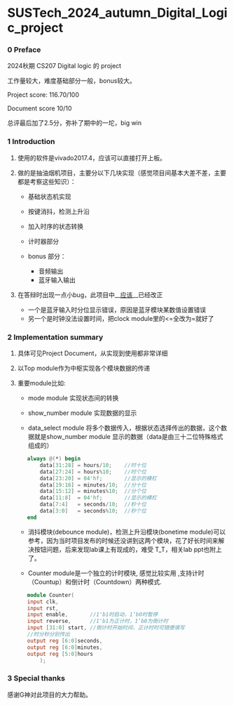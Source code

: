 # SUSTech_2024_autumn_Digital_Logic_project

### 0 Preface

2024秋期 CS207 Digital logic 的 project

工作量较大，难度基础部分一般，bonus较大。

Project score: 116.70/100

Document score 10/10

总评最后加了2.5分，弥补了期中的一坨，big win



### 1 Introduction 

1. 使用的软件是vivado2017.4，应该可以直接打开上板。

2. 做的是抽油烟机项目，主要分以下几块实现（感觉项目间基本大差不差，主要都是考察这些知识）：

    - 基础状态机实现

    - 按键消抖，检测上升沿

    - 加入时序的状态转换

    - 计时器部分

    - bonus 部分：
        - 音频输出
        - 蓝牙输入输出

3. 在答辩时出现一点小bug，此项目中__<u>应该</u>__已经改正

    - 一个是蓝牙输入时分位显示错误，原因是蓝牙模块某数值设置错误
    - 另一个是时钟没法设置时间，把clock module里的<=全改为=就好了



### 2 Implementation summary

1. 具体可见Project Document，从实现到使用都非常详细

2. 以Top module作为中枢实现各个模块数据的传递

3. 重要module比如:

    - mode module 实现状态间的转换

    - show_number module 实现数据的显示

    - data_select module 将多个数据传入，根据状态选择传出的数据，这个数据就是show_number module 显示的数据（data是由三十二位特殊格式组成的）
    
     ```verilog
        always @(*) begin            
            data[31:28] = hours/10;    //时十位
            data[27:24] = hours%10;    //时个位
            data[23:20] = 04'hf;       //显示的横杠
            data[19:16] = minutes/10;  //分十位
            data[15:12] = minutes%10;  //分个位
            data[11:8]  = 04'hf;       //显示的横杠
            data[7:4]   = seconds/10;  //秒十位
            data[3:0]   = seconds%10;  //秒个位
        end                                              
     ```
    
    - 消抖模块(debounce module)，检测上升沿模块(bonetime module)可以参考，因为当时项目发布的时候还没讲到这两个模块，花了好长时间来解决按钮问题，后来发现lab课上有现成的，难受 T_T，相关lab ppt也附上了。
    
    - Counter module是一个独立的计时模块, 感觉比较实用 ,⽀持计时（Countup）和倒计时（Countdown）两种模式.
    
     ```verilog
        module Counter(
        input clk,
        input rst,
        input enable,       //1'b1时启动，1‘b0时暂停
        input reverse,      //1'b1为正计时，1‘b0为倒计时
        input [31:0] start, //倒计时开始时间，正计时时可随便填写
        //时分秒分别传出
        output reg [6:0]seconds,
        output reg [6:0]minutes,
        output reg [5:0]hours
            );
     ```



### 3 Special thanks

感谢G神对此项目的大力帮助。
